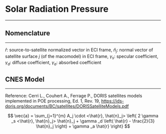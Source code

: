 # Solar Radiation Pressure
---

## Nomenclature
---

$\hat{r}$: source-to-satellite normalized vector in ECI frame,
$\hat{n}_j$: normal vector of satellite surface $j$ (of the macomodel) in ECI frame,
$\gamma _s$: specular coefficient,
$\gamma _d$: diffuse coefficient,
$\gamma _a$: absorbed coefficient


## CNES Model
---

Reference: Cerri L., Couhert A., Ferrage P., DORIS satellites models implemented
in POE processing, Ed. 1, Rev. 19, https://ids-doris.org/documents/BC/satellites/DORISSatelliteModels.pdf

$$ \vec{a} = \sum_{j=1}^{m} A_j \cdot <\hat{r}, \hat{n}_j> 
    \left{ 2 \gamma _s <\hat{r}, \hat{n}_j> \hat{n}_j
    + \gamma _d \left( \hat{r} - \frac{2}{3} \hat{n}_j \right) 
    + \gamma _a \hat{r} \right} $$
